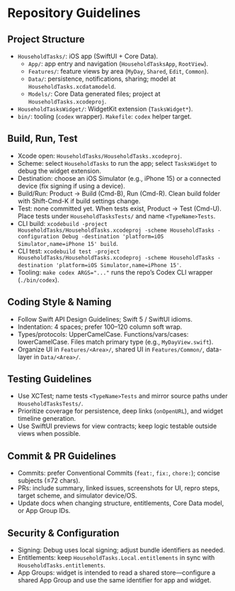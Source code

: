 # Repository Guidelines

## Project Structure
- `HouseholdTasks/`: iOS app (SwiftUI + Core Data).
  - `App/`: app entry and navigation (`HouseholdTasksApp`, `RootView`).
  - `Features/`: feature views by area (`MyDay`, `Shared`, `Edit`, `Common`).
  - `Data/`: persistence, notifications, sharing; model at `HouseholdTasks.xcdatamodeld`.
  - `Models/`: Core Data generated files; project at `HouseholdTasks.xcodeproj`.
- `HouseholdTasksWidget/`: WidgetKit extension (`TasksWidget*`).
- `bin/`: tooling (`codex` wrapper).  `Makefile`: `codex` helper target.

## Build, Run, Test
- Xcode open: `HouseholdTasks/HouseholdTasks.xcodeproj`.
- Scheme: select `HouseholdTasks` to run the app; select `TasksWidget` to debug the widget extension.
- Destination: choose an iOS Simulator (e.g., iPhone 15) or a connected device (fix signing if using a device).
- Build/Run: Product → Build (Cmd-B), Run (Cmd-R). Clean build folder with Shift-Cmd-K if build settings change.
- Test: none committed yet. When tests exist, Product → Test (Cmd-U). Place tests under `HouseholdTasksTests/` and name `<TypeName>Tests`.
- CLI build: `xcodebuild -project HouseholdTasks/HouseholdTasks.xcodeproj -scheme HouseholdTasks -configuration Debug -destination 'platform=iOS Simulator,name=iPhone 15' build`.
- CLI test: `xcodebuild test -project HouseholdTasks/HouseholdTasks.xcodeproj -scheme HouseholdTasks -destination 'platform=iOS Simulator,name=iPhone 15'`.
- Tooling: `make codex ARGS="..."` runs the repo’s Codex CLI wrapper (`./bin/codex`).

## Coding Style & Naming
- Follow Swift API Design Guidelines; Swift 5 / SwiftUI idioms.
- Indentation: 4 spaces; prefer 100–120 column soft wrap.
- Types/protocols: UpperCamelCase. Functions/vars/cases: lowerCamelCase. Files match primary type (e.g., `MyDayView.swift`).
- Organize UI in `Features/<Area>/`, shared UI in `Features/Common/`, data-layer in `Data/<Area>/`.

## Testing Guidelines
- Use XCTest; name tests `<TypeName>Tests` and mirror source paths under `HouseholdTasksTests/`.
- Prioritize coverage for persistence, deep links (`onOpenURL`), and widget timeline generation.
- Use SwiftUI previews for view contracts; keep logic testable outside views when possible.

## Commit & PR Guidelines
- Commits: prefer Conventional Commits (`feat:`, `fix:`, `chore:`); concise subjects (≤72 chars).
- PRs: include summary, linked issues, screenshots for UI, repro steps, target scheme, and simulator device/OS.
- Update docs when changing structure, entitlements, Core Data model, or App Group IDs.

## Security & Configuration
- Signing: Debug uses local signing; adjust bundle identifiers as needed.
- Entitlements: keep `HouseholdTasks.Local.entitlements` in sync with `HouseholdTasks.entitlements`.
- App Groups: widget is intended to read a shared store—configure a shared App Group and use the same identifier for app and widget.
